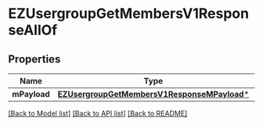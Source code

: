 # EZUsergroupGetMembersV1ResponseAllOf

## Properties
Name | Type | Description | Notes
------------ | ------------- | ------------- | -------------
**mPayload** | [**EZUsergroupGetMembersV1ResponseMPayload***](EZUsergroupGetMembersV1ResponseMPayload.md) |  | 

[[Back to Model list]](../README.md#documentation-for-models) [[Back to API list]](../README.md#documentation-for-api-endpoints) [[Back to README]](../README.md)


